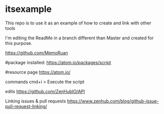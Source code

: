# itsexample
This repo is to use it as an example of how to create and link with other tools

I'm editing the ReadMe in a branch different than Master and created for this purpose.


https://github.com/MemoRuan

#package installed:
https://atom.io/packages/script

#resource page
https://atom.io/

commands
cmd+i > Execute the script


edits
https://github.com/ZenHubIO/API

Linking issues & pull requests
https://www.zenhub.com/blog/github-issue-pull-request-linking/
